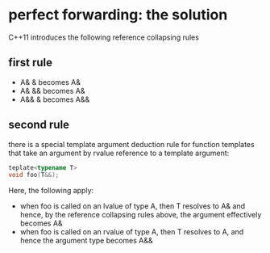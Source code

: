  perfect forwarding: the solution
 ================================

 C++11 introduces the following reference collapsing rules

 first rule
 ----------
 * A& &   becomes A&
 * A& &&  becomes A&
 * A&& &  becomes A&&


 second rule
 -----------
 there is a special template argument deduction rule for function 
 templates that take an argument by rvalue reference to a template
 argument:

 ```c++
 teplate<typename T>
 void foo(T&&);
 ```

 Here, the following apply:
 * when foo is called on an lvalue of type A, then T resolves to A&
   and hence, by the reference collapsing rules above, the argument
   effectively becomes A&
 * when foo is called on an rvalue of type A, then T resolves to A,
   and hence the argument type becomes A&&
